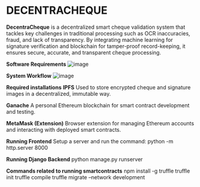 # DECENTRACHEQUE


**DecentraCheque** is a decentralized smart cheque validation system that tackles key challenges in traditional processing such as OCR inaccuracies, fraud, and lack of transparency. By integrating machine learning for signature verification and blockchain for tamper-proof record-keeping, it ensures secure, accurate, and transparent cheque processing.

**Software Requirements**
![image](https://github.com/user-attachments/assets/7a4c1a88-bf57-40a7-8e35-7c4a7f3c1795)

**System Workflow**
![image](https://github.com/user-attachments/assets/3ecf7cb2-0c06-463a-8570-51bab35f99ad)

**Required installations**
**IPFS**
Used to store encrypted cheque and signature images in a decentralized, immutable way.

**Ganache**
A personal Ethereum blockchain for smart contract development and testing.

**MetaMask (Extension)**
Browser extension for managing Ethereum accounts and interacting with deployed smart contracts.

**Running Frontend**
Setup a server and run the command:
python -m http.server 8000

**Running Django Backend**
python manage.py runserver 

**Commands related to running smartcontracts**
npm install -g truffle
truffle init
truffle compile
truffle migrate –network development




